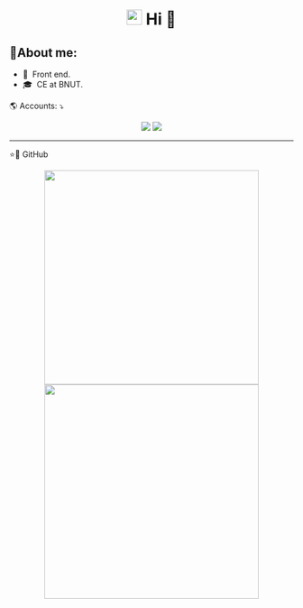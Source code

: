 <h1 align="center"><img src="https://media.giphy.com/media/hvRJCLFzcasrR4ia7z/giphy.gif" width=27px height=27px></img> Hi 💜</h1>



## 📑About me:

- 🌱 &nbsp;Front end.
- 🎓 &nbsp;CE at BNUT.

<p align="left">
🌎 Accounts: ⤵️
</p>


<p align="center">
  <a href="https://www.linkedin.com/in/mahdiyeh-asgharpour-33302323b?lipi=urn%3Ali%3Apage%3Ad_flagship3_profile_view_base_contact_details%3B1ae4wIqtRAiS3IihvUIe1w%3D%3D" alt="Linkedin">
  <img src="https://img.shields.io/badge/LinkedIn-0077B5?style=for-the-badge&logo=linkedin&logoColor=white" /></a>
  
  <a href="#" alt="Instagram" target="_blank">
  <img src="https://img.shields.io/badge/Instagram-1877F2?style=for-the-badge&logo=instagram&logoColor=white"/></a>
  
 
  

   
</p>  

---

<p align="left">
⭐🚀 GitHub 
</p>  
<div align="center" position:"block">
<a href="https://github.com/mahdiyeh-asgharpour" position:"block">
<img align="center" height="380em" width="380em" src="https://github-readme-stats.vercel.app/api/top-langs/?username=mahdiyeh-asgharpour&layout=compact&langs_count=7&theme=dracula"/>
 <img height="380em" width="380em" src="https://github-readme-stats.vercel.app/api?username=mahdiyeh-asgharpour&show_icons=true&theme=dracula&include_all_commits=true&count_private=true"/>
</a>
 
</div>  

<!--   ![Snake animation](https://github.com/mahdiyeh-asgharpour/mahdiyeh-asgharpour/blob/output/github-contribution-grid-snake.svg) -->

<!-- <picture>
  <source media="(prefers-color-scheme: dark)" srcset="github-snake-dark.svg" />
  <source media="(prefers-color-scheme: light)" srcset="github-snake.svg" />
  <img alt="github-snake" src="github-snake.svg" />
</picture>
 -->
